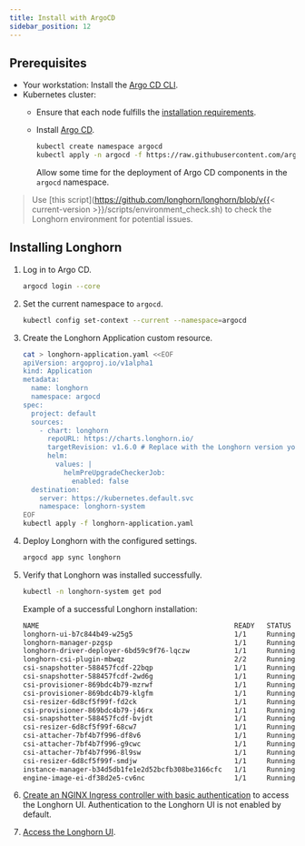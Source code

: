 ```yaml
---
title: Install with ArgoCD
sidebar_position: 12
---
```


## Prerequisites
- Your workstation: Install the [Argo CD CLI](https://argo-cd.readthedocs.io/en/stable/cli_installation/).
- Kubernetes cluster:
  - Ensure that each node fulfills the [installation requirements](..#installation-requirements).
  - Install [Argo CD](https://argo-cd.readthedocs.io/en/stable/).

    ```bash
    kubectl create namespace argocd
    kubectl apply -n argocd -f https://raw.githubusercontent.com/argoproj/argo-cd/stable/manifests/core-install.yaml
    ```
    Allow some time for the deployment of Argo CD components in the `argocd` namespace.

> Use [this script](https://github.com/longhorn/longhorn/blob/v{{< current-version >}}/scripts/environment_check.sh) to check the Longhorn environment for potential issues.

## Installing Longhorn

1. Log in to Argo CD.

    ```bash
    argocd login --core
    ```

1. Set the current namespace to `argocd`.

    ```bash
    kubectl config set-context --current --namespace=argocd
    ```

1. Create the Longhorn Application custom resource.

    ```bash
    cat > longhorn-application.yaml <<EOF
    apiVersion: argoproj.io/v1alpha1
    kind: Application
    metadata:
      name: longhorn
      namespace: argocd
    spec:
      project: default
      sources:
        - chart: longhorn
          repoURL: https://charts.longhorn.io/
          targetRevision: v1.6.0 # Replace with the Longhorn version you'd like to install or upgrade to
          helm:
            values: |
              helmPreUpgradeCheckerJob:
                enabled: false
      destination:
        server: https://kubernetes.default.svc
        namespace: longhorn-system
    EOF
    kubectl apply -f longhorn-application.yaml
    ```

1. Deploy Longhorn with the configured settings.

    ```bash
    argocd app sync longhorn
    ```

1. Verify that Longhorn was installed successfully.

    ```bash
    kubectl -n longhorn-system get pod
    ```

    Example of a successful Longhorn installation:

    ```bash
    NAME                                                READY   STATUS    RESTARTS   AGE
    longhorn-ui-b7c844b49-w25g5                         1/1     Running   0          2m41s
    longhorn-manager-pzgsp                              1/1     Running   0          2m41s
    longhorn-driver-deployer-6bd59c9f76-lqczw           1/1     Running   0          2m41s
    longhorn-csi-plugin-mbwqz                           2/2     Running   0          100s
    csi-snapshotter-588457fcdf-22bqp                    1/1     Running   0          100s
    csi-snapshotter-588457fcdf-2wd6g                    1/1     Running   0          100s
    csi-provisioner-869bdc4b79-mzrwf                    1/1     Running   0          101s
    csi-provisioner-869bdc4b79-klgfm                    1/1     Running   0          101s
    csi-resizer-6d8cf5f99f-fd2ck                        1/1     Running   0          101s
    csi-provisioner-869bdc4b79-j46rx                    1/1     Running   0          101s
    csi-snapshotter-588457fcdf-bvjdt                    1/1     Running   0          100s
    csi-resizer-6d8cf5f99f-68cw7                        1/1     Running   0          101s
    csi-attacher-7bf4b7f996-df8v6                       1/1     Running   0          101s
    csi-attacher-7bf4b7f996-g9cwc                       1/1     Running   0          101s
    csi-attacher-7bf4b7f996-8l9sw                       1/1     Running   0          101s
    csi-resizer-6d8cf5f99f-smdjw                        1/1     Running   0          101s
    instance-manager-b34d5db1fe1e2d52bcfb308be3166cfc   1/1     Running   0          114s
    engine-image-ei-df38d2e5-cv6nc                      1/1     Running   0          114s
    ```

1. [Create an NGINX Ingress controller with basic authentication](../accessing-the-ui/longhorn-ingress) to access the Longhorn UI. Authentication to the Longhorn UI is not enabled by default.

1. [Access the Longhorn UI](../accessing-the-ui).
